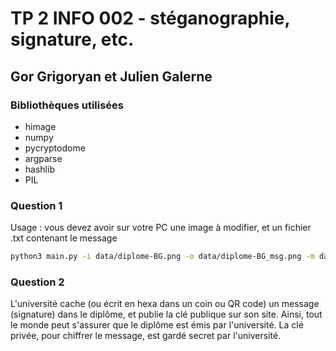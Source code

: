 # TP 2 INFO 002 - stéganographie, signature, etc.

## Gor Grigoryan et Julien Galerne

### Bibliothèques utilisées

- himage
- numpy
- pycryptodome
- argparse
- hashlib
- PIL

### Question 1

Usage : vous devez avoir sur votre PC une image à modifier, et un fichier .txt contenant le message

```sh
python3 main.py -i data/diplome-BG.png -o data/diplome-BG_msg.png -m data/msg.txt
```

### Question 2

L'université cache (ou écrit en hexa dans un coin ou QR code) un message (signature) dans le diplôme, et publie la clé publique sur son site. Ainsi, tout le monde peut s'assurer que le diplôme est émis par l'université.
La clé privée, pour chiffrer le message, est gardé secret par l'université.
